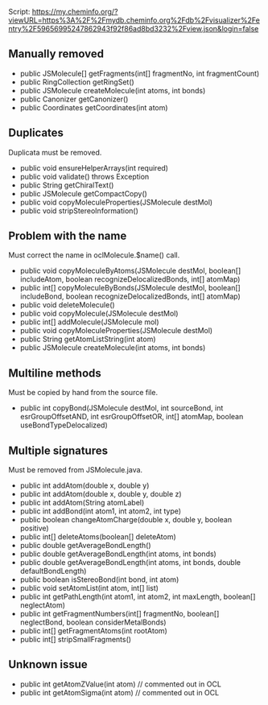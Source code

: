 Script: https://my.cheminfo.org/?viewURL=https%3A%2F%2Fmydb.cheminfo.org%2Fdb%2Fvisualizer%2Fentry%2F59656995247862943f92f86ad8bd3232%2Fview.json&login=false

## Manually removed

- public JSMolecule[] getFragments(int[] fragmentNo, int fragmentCount)
- public RingCollection getRingSet()
- public JSMolecule createMolecule(int atoms, int bonds)
- public Canonizer getCanonizer()
- public Coordinates getCoordinates(int atom)

## Duplicates

Duplicata must be removed.

- public void ensureHelperArrays(int required)
- public void validate() throws Exception
- public String getChiralText()
- public JSMolecule getCompactCopy()
- public void copyMoleculeProperties(JSMolecule destMol)
- public void stripStereoInformation()

## Problem with the name

Must correct the name in oclMolecule.$name() call.

- public void copyMoleculeByAtoms(JSMolecule destMol, boolean[] includeAtom, boolean recognizeDelocalizedBonds, int[] atomMap)
- public int[] copyMoleculeByBonds(JSMolecule destMol, boolean[] includeBond, boolean recognizeDelocalizedBonds, int[] atomMap)
- public void deleteMolecule()
- public void copyMolecule(JSMolecule destMol)
- public int[] addMolecule(JSMolecule mol)
- public void copyMoleculeProperties(JSMolecule destMol)
- public String getAtomListString(int atom)
- public JSMolecule createMolecule(int atoms, int bonds)

## Multiline methods

Must be copied by hand from the source file.

- public int copyBond(JSMolecule destMol, int sourceBond, int esrGroupOffsetAND, int esrGroupOffsetOR, int[] atomMap, boolean useBondTypeDelocalized)

## Multiple signatures

Must be removed from JSMolecule.java.

- public int addAtom(double x, double y)
- public int addAtom(double x, double y, double z)
- public int addAtom(String atomLabel)
- public int addBond(int atom1, int atom2, int type)
- public boolean changeAtomCharge(double x, double y, boolean positive)
- public int[] deleteAtoms(boolean[] deleteAtom)
- public double getAverageBondLength()
- public double getAverageBondLength(int atoms, int bonds)
- public double getAverageBondLength(int atoms, int bonds, double defaultBondLength)
- public boolean isStereoBond(int bond, int atom)
- public void setAtomList(int atom, int[] list)
- public int getPathLength(int atom1, int atom2, int maxLength, boolean[] neglectAtom)
- public int getFragmentNumbers(int[] fragmentNo, boolean[] neglectBond, boolean considerMetalBonds)
- public int[] getFragmentAtoms(int rootAtom)
- public int[] stripSmallFragments()

## Unknown issue

- public int getAtomZValue(int atom) // commented out in OCL
- public int getAtomSigma(int atom) // commented out in OCL
